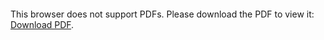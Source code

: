 <object data="christ-in-song/CIS1908pdfs/077.pdf" type="application/pdf" width="100%" height="1024px">
    <embed src="christ-in-song/CIS1908pdfs/077.pdf">
        <p>This browser does not support PDFs. Please download the PDF to view it: <a href="christ-in-song/CIS1908pdfs/077.pdf">Download PDF</a>.</p>
    </embed>
</object>
